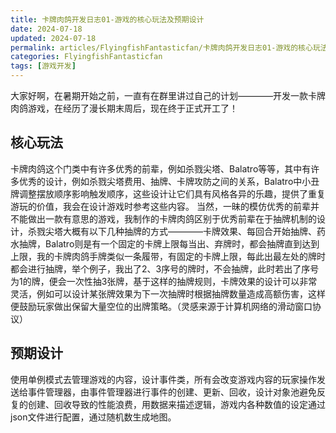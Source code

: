 ```yaml
---
title: 卡牌肉鸽开发日志01-游戏的核心玩法及预期设计
date: 2024-07-18
updated: 2024-07-18
permalink: articles/FlyingfishFantasticfan/卡牌肉鸽开发日志01-游戏的核心玩法及预期设计/
categories: FlyingfishFantasticfan
tags: [游戏开发]
---
```


大家好啊，在暑期开始之前，一直有在群里讲过自己的计划————开发一款卡牌肉鸽游戏，在经历了漫长期末周后，现在终于正式开工了！
## 核心玩法
卡牌肉鸽这个门类中有许多优秀的前辈，例如杀戮尖塔、Balatro等等，其中有许多优秀的设计，例如杀戮尖塔费用、抽牌、卡牌攻防之间的关系，Balatro中小丑牌调整摆放顺序影响触发顺序，这些设计让它们具有风格各异的乐趣，提供了重复游玩的价值，我会在设计游戏时参考这些内容。
当然，一昧的模仿优秀的前辈并不能做出一款有意思的游戏，我制作的卡牌肉鸽区别于优秀前辈在于抽牌机制的设计，杀戮尖塔大概有以下几种抽牌的方式————卡牌效果、每回合开始抽牌、药水抽牌，Balatro则是有一个固定的卡牌上限每当出、弃牌时，都会抽牌直到达到上限，我的卡牌肉鸽手牌类似一条履带，有固定的卡牌上限，每此出最左处的牌时都会进行抽牌，举个例子，我出了2、3序号的牌时，不会抽牌，此时若出了序号为1的牌，便会一次性抽3张牌，基于这样的抽牌规则，卡牌效果的设计可以非常灵活，例如可以设计某张牌效果为下一次抽牌时根据抽牌数量造成高额伤害，这样便鼓励玩家做出保留大量空位的出牌策略。（灵感来源于计算机网络的滑动窗口协议）
## 预期设计
使用单例模式去管理游戏的内容，设计事件类，所有会改变游戏内容的玩家操作发送给事件管理器，由事件管理器进行事件的创建、更新、回收，设计对象池避免反复的创建、回收导致的性能浪费，用数据来描述逻辑，游戏内各种数值的设定通过json文件进行配置，通过随机数生成地图。

